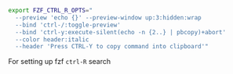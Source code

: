 ```sh
export FZF_CTRL_R_OPTS="
  --preview 'echo {}' --preview-window up:3:hidden:wrap
  --bind 'ctrl-/:toggle-preview'
  --bind 'ctrl-y:execute-silent(echo -n {2..} | pbcopy)+abort'
  --color header:italic
  --header 'Press CTRL-Y to copy command into clipboard'"
```

For setting up fzf `ctrl-R` search
